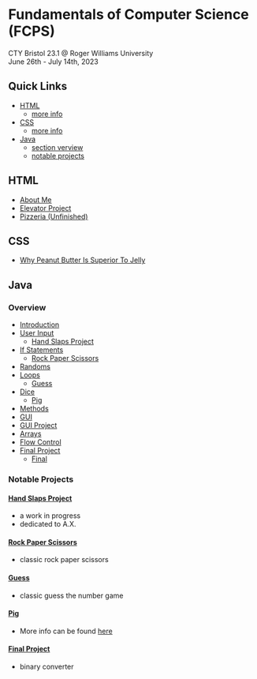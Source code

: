 # Fundamentals of Computer Science (FCPS) 
CTY Bristol 23.1 @ Roger Williams University <br>
June 26th - July 14th, 2023

## Quick Links 
- [HTML](https://github.com/alegnaaa-hd/fcps/tree/main/HTML%20%26%20CSS)
    - [more info](#html)
- [CSS](https://github.com/alegnaaa-hd/fcps/tree/main/HTML%20%26%20CSS/CSS)
    - [more info](#css)
- [Java](https://github.com/alegnaaa-hd/fcps/tree/main/Java)
    - [section verview](#overview)
    - [notable projects](#notable-projects)

## HTML
- [About Me](https://github.com/alegnaaa-hd/fcps/tree/main/HTML%20%26%20CSS/about%20me)
- [Elevator Project](https://github.com/alegnaaa-hd/fcps/tree/main/HTML%20%26%20CSS/elevator_practice)
- [Pizzeria (Unfinished)](https://github.com/alegnaaa-hd/fcps/tree/main/HTML%20%26%20CSS/pizzera_project)

## CSS
- [Why Peanut Butter Is Superior To Jelly](https://github.com/alegnaaa-hd/fcps/blob/main/HTML%20%26%20CSS/CSS/cssPositioning.html)

## Java

### Overview
- [Introduction](https://github.com/alegnaaa-hd/fcps/tree/main/Java/a_Introduction)
- [User Input](https://github.com/alegnaaa-hd/fcps/tree/main/Java/b_UserInput)
    - [Hand Slaps Project](#hand-slaps-project)
- [If Statements](https://github.com/alegnaaa-hd/fcps/tree/main/Java/c_IfStatements)
    - [Rock Paper Scissors](#rock-paper-scissors)
- [Randoms](https://github.com/alegnaaa-hd/fcps/tree/main/Java/d_Randoms)
- [Loops](https://github.com/alegnaaa-hd/fcps/tree/main/Java/e_Loops)
    - [Guess](#guess)
- [Dice](https://github.com/alegnaaa-hd/fcps/tree/main/Java/f_Dice)
    - [Pig](#pig)
- [Methods](https://github.com/alegnaaa-hd/fcps/tree/main/Java/g_Methods)
- [GUI](https://github.com/alegnaaa-hd/fcps/tree/main/Java/h_GUI)
- [GUI Project](https://github.com/alegnaaa-hd/fcps/tree/main/Java/i_GUIProject)
- [Arrays](https://github.com/alegnaaa-hd/fcps/tree/main/Java/j_Arrays)
- [Flow Control](https://github.com/alegnaaa-hd/fcps/tree/main/Java/k_FlowControl)
- [Final Project](https://github.com/alegnaaa-hd/fcps/tree/main/Java/l_FinalProject)
    - [Final](#final-project)

### Notable Projects

#### [Hand Slaps Project](https://github.com/alegnaaa-hd/fcps/blob/main/Java/b_UserInput/f_HandSlapsProject.java)
- a work in progress
- dedicated to A.X. 

#### [Rock Paper Scissors](https://github.com/alegnaaa-hd/fcps/blob/main/Java/c_IfStatements/d_RPSprogram.java)
- classic rock paper scissors  

#### [Guess](https://github.com/alegnaaa-hd/fcps/blob/main/Java/e_Loops/c_Guess.java)
- classic guess the number game 

#### [Pig](https://github.com/alegnaaa-hd/fcps/blob/main/Java/f_Dice/Pig.java)
- More info can be found [here](https://github.com/alegnaaa-hd/fcps/blob/main/Java/f_Dice/README.md)

#### [Final Project](https://github.com/alegnaaa-hd/fcps/blob/main/Java/l_FinalProject/FCPS_FinalProject.java)
- binary converter